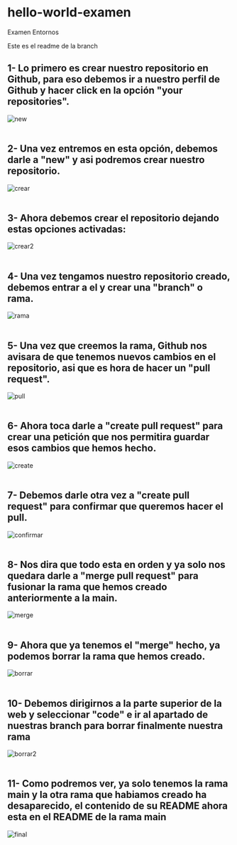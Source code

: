 # hello-world-examen
Examen Entornos

Este es el readme de la branch




## 1- Lo primero es crear nuestro repositorio en Github, para eso debemos ir a nuestro perfil de Github y hacer click en la opción "your repositories".
  ![new]( https://github.com/hectorherediavidal/hello-world-examen/blob/main/img/11.png "")
  <br>
  <br>

## 2- Una vez entremos en esta opción, debemos darle a "new" y asi podremos crear nuestro repositorio.
  ![crear](https://github.com/hectorherediavidal/hello-world-examen/blob/main/img/0.png "")
  <br>
  <br>
  
## 3- Ahora debemos crear el repositorio dejando estas opciones activadas:
  
   ![crear2](https://github.com/hectorherediavidal/hello-world-examen/blob/main/img/1.png "")
  <br>
  <br>
  
## 4- Una vez tengamos nuestro repositorio creado, debemos entrar a el y crear una "branch" o rama.
  ![rama](https://github.com/hectorherediavidal/hello-world-examen/blob/main/img/2.png "")
  <br>
  <br>
  
## 5- Una vez que creemos la rama, Github nos avisara de que tenemos nuevos cambios en el repositorio, asi que es hora de hacer un "pull request".
  ![pull](https://github.com/hectorherediavidal/hello-world-examen/blob/main/img/3.png "")
  <br>
  <br>
  
## 6- Ahora toca darle a "create pull request" para crear una petición que nos permitira guardar esos cambios que hemos hecho.
  ![create](https://github.com/hectorherediavidal/hello-world-examen/blob/main/img/4.png "")
  <br>
  <br>
  
## 7- Debemos darle otra vez a "create pull request" para confirmar que queremos hacer el pull.
  ![confirmar](https://github.com/hectorherediavidal/hello-world-examen/blob/main/img/5.png "")
  <br>
  <br>
  
## 8- Nos dira que todo esta en orden y ya solo nos quedara darle a "merge pull request" para fusionar la rama que hemos creado anteriormente a la main.
  ![merge](https://github.com/hectorherediavidal/hello-world-examen/blob/main/img/6.png "")
  <br>
  <br>
  
## 9- Ahora que ya tenemos el "merge" hecho, ya podemos borrar la rama que hemos creado.
  ![borrar](https://github.com/hectorherediavidal/hello-world-examen/blob/main/img/7.png "")
  <br>
  <br>
  
## 10- Debemos dirigirnos a la parte superior de la web y seleccionar "code" e ir al apartado de nuestras branch para borrar finalmente nuestra rama
  ![borrar2](https://github.com/hectorherediavidal/hello-world-examen/blob/main/img/10.jpg "")
  <br>
  <br>
  
## 11- Como podremos ver, ya solo tenemos la rama main y la otra rama que habiamos creado ha desaparecido, el contenido de su README ahora esta en el README de la rama main
  ![final](https://github.com/hectorherediavidal/hello-world-examen/blob/main/img/9.png "")
  <br>
  <br>

